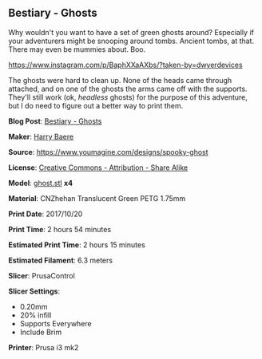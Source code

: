 ## Bestiary - Ghosts

Why wouldn't you want to have a set of green ghosts around? Especially if your adventurers might
be snooping around tombs. Ancient tombs, at that. There may even be mummies about. Boo.

https://www.instagram.com/p/BaphXXaAXbs/?taken-by=dwyerdevices

The ghosts were hard to clean up. None of the heads came through attached, and on one of the ghosts the arms 
came off with the supports. They'll still work (ok, _headless_ ghosts) for the purpose of this adventure, but
I do need to figure out a better way to print them.

**Blog Post**: [Bestiary - Ghosts](http://www.dwyerdevices.com/2017/11/07/bestiary-ghosts/)

**Maker**: [Harry Baere](https://www.youmagine.com/mz4250)

**Source**: https://www.youmagine.com/designs/spooky-ghost

**License**: [Creative Commons - Attribution - Share Alike](http://creativecommons.org/licenses/by-sa/3.0/deed.en_US)

**Model**: [ghost.stl](https://www.youmagine.com/documents/35100/download) **x4**

**Material**: CNZhehan Translucent Green PETG 1.75mm

**Print Date**: 2017/10/20

**Print Time**: 2 hours 54 minutes

**Estimated Print Time**: 2 hours 15 minutes

**Estimated Filament**: 6.3 meters

**Slicer**: PrusaControl

**Slicer Settings**:

 - 0.20mm
 - 20% infill
 - Supports Everywhere
 - Include Brim

**Printer**: Prusa i3 mk2









 